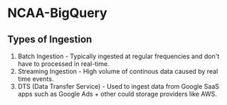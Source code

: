 # NCAA-BigQuery
## Types of Ingestion
1) Batch Ingestion - Typically ingested at regular frequencies and don't have to processed in real-time. 
2) Streaming Ingestion - High volume of continous data caused by real time events.
3) DTS (Data Transfer Service) - Used to ingest data from Google SaaS apps such as Google Ads + other could storage providers like AWS. 
